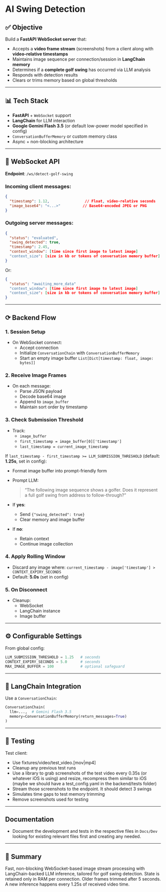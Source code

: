 # AI Swing Detection

## ✅ Objective

Build a **FastAPI WebSocket server** that:
- Accepts a **video frame stream** (screenshots) from a client along with **video-relative timestamps**
- Maintains image sequence per connection/session in **LangChain memory**
- Determines if a **complete golf swing** has occurred via LLM analysis
- Responds with detection results
- Clears or trims memory based on global thresholds

---

## 📊 Tech Stack

- **FastAPI** + `WebSocket` support
- **LangChain** for LLM interaction
- **Google Gemini Flash 3.5** (or default low-power model specified in config)
- `ConversationBufferMemory` or custom memory class
- Async + non-blocking architecture

---

## 📡 WebSocket API

**Endpoint**: `/ws/detect-golf-swing`

### Incoming client messages:

```json
{
  "timestamp": 1.12,                // Float, video-relative seconds
  "image_base64": "<...>"          // Base64-encoded JPEG or PNG
}
```

### Outgoing server messages:

```json
{
  "status": "evaluated",
  "swing_detected": true,
  "timestamp": 2.45,
  "context_window": [time since first image to latest image]
  "context_size": [size in kb or tokens of conversation memory buffer]
}
```

Or:

```json
{
  "status": "awaiting_more_data"
  "context_window": [time since first image to latest image]
  "context_size": [size in kb or tokens of conversation memory buffer]
}
```

---

## ⟳ Backend Flow

### 1. Session Setup
- On WebSocket connect:
  - Accept connection
  - Initialize `ConversationChain` with `ConversationBufferMemory`
  - Start an empty image buffer `List[Dict[timestamp: float, image: bytes]]`

### 2. Receive Image Frames
- On each message:
  - Parse JSON payload
  - Decode base64 image
  - Append to `image_buffer`
  - Maintain sort order by timestamp

### 3. Check Submission Threshold
- Track:
  - `image_buffer`
  - `first_timestamp = image_buffer[0]['timestamp']`
  - `last_timestamp = current_image_timestamp`

If `last_timestamp - first_timestamp >= LLM_SUBMISSION_THRESHOLD` (default: **1.25s**, set in config):

- Format image buffer into prompt-friendly form
- Prompt LLM:
  > “The following image sequence shows a golfer. Does it represent a full golf swing from address to follow-through?”

- If **yes**:
  - Send `{"swing_detected": true}`
  - Clear memory and image buffer
- If **no**:
  - Retain context
  - Continue image collection

### 4. Apply Rolling Window
- Discard any image where:
  `current_timestamp - image['timestamp'] > CONTEXT_EXPIRY_SECONDS`
- Default: **5.0s** (set in config)

### 5. On Disconnect
- Cleanup:
  - WebSocket
  - LangChain instance
  - Image buffer

---

## ⚙️ Configurable Settings

From global config:

```python
LLM_SUBMISSION_THRESHOLD = 1.25   # seconds
CONTEXT_EXPIRY_SECONDS = 5.0      # seconds
MAX_IMAGE_BUFFER = 100            # optional safeguard
```

---

## 🧠 LangChain Integration

Use a `ConversationChain`:

```python
ConversationChain(
  llm=...,  # Gemini Flash 3.5
  memory=ConversationBufferMemory(return_messages=True)
)
```

---

## 🧰 Testing

Test client:
- Use fixtures/video/test_video.[mov|mp4]
- Cleanup any previous test runs
- Use a library to grab screenshots of the test video every 0.35s (or whatever iOS is using) and resize, recompress them similar to iOS (maybe we should have a test_config.yaml in the backend/tests folder)
- Stream those screenshots to the endpoint. It should detect 3 swings 
- Simulates time gaps to test memory trimming
- Remove screenshots used for testing
---

## Documentation

- Document the development and tests in the respective files in `Docs/Dev` looking for existing relevant files first and creating any needed.

---

## 🔄 Summary

Fast, non-blocking WebSocket-based image stream processing with LangChain-backed LLM inference, tailored for golf swing detection. State is retained only in RAM per connection. Older frames trimmed after 5 seconds. A new inference happens every 1.25s of received video time.
